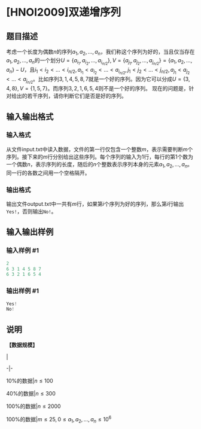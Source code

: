 # [HNOI2009]双递增序列

## 题目描述

考虑一个长度为偶数$n$的序列$a_1, a_2, \dots, a_n$，我们称这个序列为好的，当且仅当存在$a_1, a_2, \dots, a_n$的一个划分$U=\{ a_{i_1}, a_{i_2}, \dots, a_{i_{n/2}} \}, V=\{ a_{j_1}, a_{j_2}, \dots, a_{j_{n/2}} \}=\{ a_1, a_2, \dots, a_n \}-U$，且$i_1<i_2< \dots <i_{n/2}, a_{i_1}<a_{i_2}< \dots <a_{i_{n/2}}, j_1<j_2< \dots <j_{n/2}, a_{j_1}<a_{j_2}< \dots <a_{j_{n/2}}$。比如序列$3, 1, 4, 5, 8, 7$就是一个好的序列。因为它可以分成$U=\{3, 4, 8\}, V=\{1, 5, 7\}$。而序列$3, 2, 1, 6, 5, 4$则不是一个好的序列。 现在的问题是，针对给出的若干序列，请你判断它们是否是好的序列。 

## 输入输出格式

### 输入格式

从文件input.txt中读入数据，文件的第一行仅包含一个整数$m$，表示需要判断$m$个序列。接下来的$m$行分别给出这些序列。每个序列的输入为$1$行，每行的第$1$个数为一个偶数$n$，表示序列的长度，随后的$n$个整数表示序列本身的元素$a_1, a_2, \dots, a_n$。同一行的各数之间用一个空格隔开。

### 输出格式

输出文件output.txt中一共有$m$行，如果第$i$个序列为好的序列，那么第$i$行输出`Yes!`，否则输出`No!`。

## 输入输出样例

### 输入样例 #1

```cpp
2
6 3 1 4 5 8 7
6 3 2 1 6 5 4
```


### 输出样例 #1

```cpp
Yes!
No!
```


## 说明

**【数据规模】**

|

-|-

10%的数据|$n \leq 100$

40%的数据|$n \leq 300$

100%的数据|$n \leq 2000$

100%的数据|$m \leq 25, 0 \leq a_1, a_2, \dots, a_n \leq 10^6$

